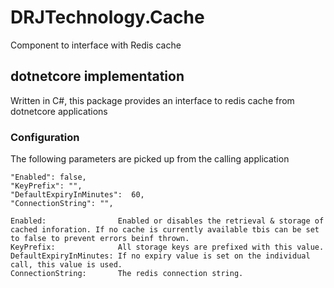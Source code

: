 # DRJTechnology.Cache
Component to interface with Redis cache

## dotnetcore implementation
Written in C#, this package provides an interface to redis cache from dotnetcore applications

### Configuration
The following parameters are picked up from the calling application
 
    "Enabled": false,  
    "KeyPrefix": "",  
    "DefaultExpiryInMinutes":  60,
    "ConnectionString": "",

    Enabled:                Enabled or disables the retrieval & storage of cached inforation. If no cache is currently available tbis can be set to false to prevent errors beinf thrown.
    KeyPrefix:              All storage keys are prefixed with this value.
    DefaultExpiryInMinutes: If no expiry value is set on the individual call, this value is used.
    ConnectionString:       The redis connection string.

